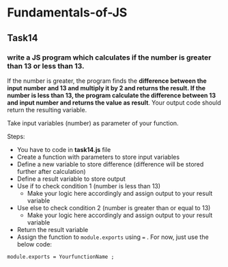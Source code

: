 # Fundamentals-of-JS
## Task14
### write a JS program which calculates if the number is greater than 13 or less than 13.

 If the number is greater, the program finds the **difference between the input number and 13 and multiply it by 2 and returns the result. If the number is less than 13, the program calculate the difference between 13 and input number and returns the value as result**. Your output code should return the resulting variable.

Take input variables (number) as parameter of your function.

Steps:

- You have to code in **task14.js** file
- Create a function with parameters to store input variables
- Define a new variable to store difference (difference will be stored further after calculation)
- Define a result variable to store output
- Use if to check condition 1 (number is less than 13)
  - Make your logic here accordingly and assign output to your result variable
- Use else to check condition 2 (number is greater than or equal to 13)
  - Make your logic here accordingly and assign output to your result variable
- Return the result variable 
- Assign the function to `module.exports` using `=` . For now, just use the below code:

```
module.exports = YourfunctionName ;
```


